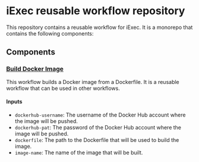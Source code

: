 # iExec reusable workflow repository

This repository contains a reusable workflow for iExec. It is a monorepo that contains the following components:

## Components

### [Build Docker Image](./workflows/build-docker)
This workflow builds a Docker image from a Dockerfile. It is a reusable workflow that can be used in other workflows.

#### Inputs

- `dockerhub-username`: The username of the Docker Hub account where the image will be pushed.
- `dockerhub-pat`: The password of the Docker Hub account where the image will be pushed.
- `dockerfile`: The path to the Dockerfile that will be used to build the image.
- `image-name`: The name of the image that will be built.